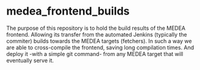 # medea_frontend_builds
The purpose of this repository is to hold the build results of the MEDEA frontend. 
Allowing its transfer from the automated Jenkins (typically the commiter) builds towards the MEDEA targets (fetchers). 
In such a way we are able to cross-compile the frontend, saving long compilation times. And deploy it -with a simple git command- from any MEDEA target that will eventually serve it.
